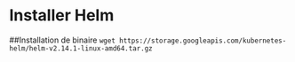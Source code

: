 # Installer Helm


##Installation de binaire
``wget https://storage.googleapis.com/kubernetes-helm/helm-v2.14.1-linux-amd64.tar.gz``  

